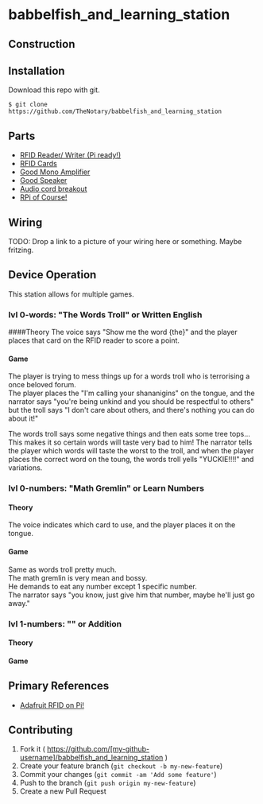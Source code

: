 # babbelfish_and_learning_station

## Construction



## Installation

Download this repo with git.  

```
$ git clone https://github.com/TheNotary/babbelfish_and_learning_station
```



## Parts

* [RFID Reader/ Writer (Pi ready!)](https://www.adafruit.com/products/364)
* [RFID Cards](https://www.adafruit.com/products/359)
* [Good Mono Amplifier](https://www.adafruit.com/products/2130)
* [Good Speaker](https://www.adafruit.com/products/1314)
* [Audio cord breakout]()
* [RPi of Course!](https://www.adafruit.com/products/2358)


## Wiring

TODO: Drop a link to a picture of your wiring here or something.  Maybe fritzing.  

## Device Operation

This station allows for multiple games.  

### lvl 0-words: "The Words Troll" or Written English

####Theory
The voice says "Show me the word {the}" and the player places that card on the RFID reader to score a point.  

#### Game
The player is trying to mess things up for a words troll who is terrorising a once beloved forum.  
The player places the "I'm calling your shananigins" on the tongue, and the narrator says "you're being unkind and you should be respectful to others" 
but the troll says "I don't care about others, and there's nothing you can do about it!"

The words troll says some negative things and then eats some tree tops... 
This makes it so certain words will taste very bad to him!
The narrator tells the player which words will taste the worst to the troll, 
and when the player places the correct word on the toung, the words troll yells "YUCKIE!!!!" and variations.  


### lvl 0-numbers: "Math Gremlin" or Learn Numbers


#### Theory
The voice indicates which card to use, and the player places it on the tongue.  

#### Game
Same as words troll pretty much.  
The math gremlin is very mean and bossy.  
He demands to eat any number except 1 specific number.  
The narrator says "you know, just give him that number, maybe he'll just go away."


### lvl 1-numbers: "" or Addition

#### Theory


#### Game




## Primary References

* [Adafruit RFID on Pi!](https://learn.adafruit.com/adafruit-nfc-rfid-on-raspberry-pi)


## Contributing

1. Fork it ( https://github.com/[my-github-username]/babbelfish_and_learning_station )
2. Create your feature branch (`git checkout -b my-new-feature`)
3. Commit your changes (`git commit -am 'Add some feature'`)
4. Push to the branch (`git push origin my-new-feature`)
5. Create a new Pull Request

